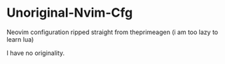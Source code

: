 # Unoriginal-Nvim-Cfg
Neovim configuration ripped straight from theprimeagen (i am too lazy to learn lua)

I have no originality.
